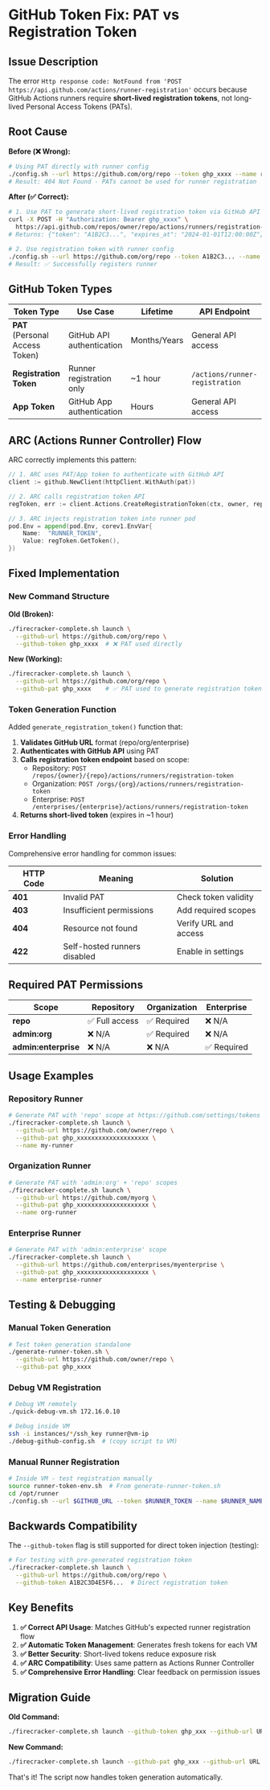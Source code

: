 # GitHub Token Fix: PAT vs Registration Token

## **Issue Description**

The error `Http response code: NotFound from 'POST https://api.github.com/actions/runner-registration'` occurs because GitHub Actions runners require **short-lived registration tokens**, not long-lived Personal Access Tokens (PATs).

## **Root Cause**

**Before (❌ Wrong):**
```bash
# Using PAT directly with runner config
./config.sh --url https://github.com/org/repo --token ghp_xxxx --name runner
# Result: 404 Not Found - PATs cannot be used for runner registration
```

**After (✅ Correct):**
```bash
# 1. Use PAT to generate short-lived registration token via GitHub API
curl -X POST -H "Authorization: Bearer ghp_xxxx" \
  https://api.github.com/repos/owner/repo/actions/runners/registration-token
# Returns: {"token": "A1B2C3...", "expires_at": "2024-01-01T12:00:00Z"}

# 2. Use registration token with runner config  
./config.sh --url https://github.com/org/repo --token A1B2C3... --name runner
# Result: ✅ Successfully registers runner
```

## **GitHub Token Types**

| Token Type | Use Case | Lifetime | API Endpoint |
|------------|----------|----------|--------------|
| **PAT** (Personal Access Token) | GitHub API authentication | Months/Years | General API access |
| **Registration Token** | Runner registration only | ~1 hour | `/actions/runner-registration` |
| **App Token** | GitHub App authentication | Hours | General API access |

## **ARC (Actions Runner Controller) Flow**

ARC correctly implements this pattern:

```go
// 1. ARC uses PAT/App token to authenticate with GitHub API
client := github.NewClient(httpClient.WithAuth(pat))

// 2. ARC calls registration token API
regToken, err := client.Actions.CreateRegistrationToken(ctx, owner, repo)

// 3. ARC injects registration token into runner pod
pod.Env = append(pod.Env, corev1.EnvVar{
    Name:  "RUNNER_TOKEN", 
    Value: regToken.GetToken(),
})
```

## **Fixed Implementation**

### **New Command Structure**

**Old (Broken):**
```bash
./firecracker-complete.sh launch \
  --github-url https://github.com/org/repo \
  --github-token ghp_xxxx  # ❌ PAT used directly
```

**New (Working):**
```bash
./firecracker-complete.sh launch \
  --github-url https://github.com/org/repo \
  --github-pat ghp_xxxx    # ✅ PAT used to generate registration token
```

### **Token Generation Function**

Added `generate_registration_token()` function that:

1. **Validates GitHub URL** format (repo/org/enterprise)
2. **Authenticates with GitHub API** using PAT
3. **Calls registration token endpoint** based on scope:
   - Repository: `POST /repos/{owner}/{repo}/actions/runners/registration-token`
   - Organization: `POST /orgs/{org}/actions/runners/registration-token`  
   - Enterprise: `POST /enterprises/{enterprise}/actions/runners/registration-token`
4. **Returns short-lived token** (expires in ~1 hour)

### **Error Handling**

Comprehensive error handling for common issues:

| HTTP Code | Meaning | Solution |
|-----------|---------|----------|
| **401** | Invalid PAT | Check token validity |
| **403** | Insufficient permissions | Add required scopes |
| **404** | Resource not found | Verify URL and access |
| **422** | Self-hosted runners disabled | Enable in settings |

## **Required PAT Permissions**

| Scope | Repository | Organization | Enterprise |
|-------|------------|--------------|------------|
| **repo** | ✅ Full access | ✅ Required | ❌ N/A |
| **admin:org** | ❌ N/A | ✅ Required | ❌ N/A |
| **admin:enterprise** | ❌ N/A | ❌ N/A | ✅ Required |

## **Usage Examples**

### **Repository Runner**
```bash
# Generate PAT with 'repo' scope at https://github.com/settings/tokens
./firecracker-complete.sh launch \
  --github-url https://github.com/owner/repo \
  --github-pat ghp_xxxxxxxxxxxxxxxxxxxx \
  --name my-runner
```

### **Organization Runner**
```bash
# Generate PAT with 'admin:org' + 'repo' scopes
./firecracker-complete.sh launch \
  --github-url https://github.com/myorg \
  --github-pat ghp_xxxxxxxxxxxxxxxxxxxx \
  --name org-runner
```

### **Enterprise Runner**
```bash
# Generate PAT with 'admin:enterprise' scope
./firecracker-complete.sh launch \
  --github-url https://github.com/enterprises/myenterprise \
  --github-pat ghp_xxxxxxxxxxxxxxxxxxxx \
  --name enterprise-runner
```

## **Testing & Debugging**

### **Manual Token Generation**
```bash
# Test token generation standalone
./generate-runner-token.sh \
  --github-url https://github.com/owner/repo \
  --github-pat ghp_xxxx
```

### **Debug VM Registration**
```bash
# Debug VM remotely
./quick-debug-vm.sh 172.16.0.10

# Debug inside VM
ssh -i instances/*/ssh_key runner@vm-ip
./debug-github-config.sh  # (copy script to VM)
```

### **Manual Runner Registration**
```bash
# Inside VM - test registration manually
source runner-token-env.sh  # From generate-runner-token.sh
cd /opt/runner
./config.sh --url $GITHUB_URL --token $RUNNER_TOKEN --name $RUNNER_NAME --unattended
```

## **Backwards Compatibility**

The `--github-token` flag is still supported for direct token injection (testing):

```bash
# For testing with pre-generated registration token
./firecracker-complete.sh launch \
  --github-url https://github.com/org/repo \
  --github-token A1B2C3D4E5F6...  # Direct registration token
```

## **Key Benefits**

1. **✅ Correct API Usage**: Matches GitHub's expected runner registration flow
2. **✅ Automatic Token Management**: Generates fresh tokens for each VM
3. **✅ Better Security**: Short-lived tokens reduce exposure risk
4. **✅ ARC Compatibility**: Uses same pattern as Actions Runner Controller
5. **✅ Comprehensive Error Handling**: Clear feedback on permission issues

## **Migration Guide**

**Old Command:**
```bash
./firecracker-complete.sh launch --github-token ghp_xxx --github-url URL
```

**New Command:**
```bash
./firecracker-complete.sh launch --github-pat ghp_xxx --github-url URL
```

That's it! The script now handles token generation automatically. 